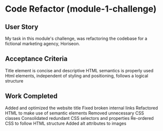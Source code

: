 # Code Refactor (module-1-challenge)

## User Story
My task in this module's challenge, was refactoring the codebase for a fictional marketing agency, Horiseon.

## Acceptance Criteria
Title element is concise and descriptive
HTML semantics is properly used
Html elements, independent of styling and positioning, follows a logical structure


## Work Completed
Added and optimized the website title
Fixed broken internal links
Refactored HTML to make use of semantic elements
Removed unnecessary CSS classes
Consolidated redundant CSS selectors and properties
Re-ordered CSS to follow HTML structure
Added alt attributes to images